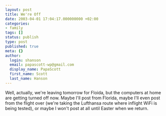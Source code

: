 ```yaml
---
layout: post
title: We're Off
date: 2003-04-01 17:04:17.000000000 +02:00
categories:
- family
tags: []
status: publish
type: post
published: true
meta: {}
author:
  login: shanson
  email: papascott-wp@gmail.com
  display_name: PapaScott
  first_name: Scott
  last_name: Hanson
---
```

<p>Well, actually, we're leaving tomorrow for Floida, but the computers at home are getting turned off now. Maybe I'll post from Florida, maybe I'll even post from the flight over (we're taking the Lufthansa route where inflight WiFi is being tested), or maybe I won't post at all until Easter when we return.</p>
